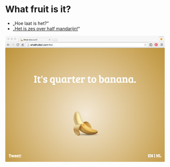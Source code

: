 # What fruit is it?

- „Hoe laat is het?“
- „[Het is zes over half mandarijn!](http://whatfruitisit.com/)“

![screenshot](screenshot.jpg)
